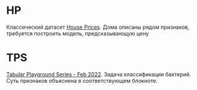 # НР

Классический датасет [House Prices](https://www.kaggle.com/c/house-prices-advanced-regression-techniques). Дома описаны рядом признаков, требуется построить модель, предсказывающую цену

# TPS

[Tabular Playground Series - Feb 2022](https://www.kaggle.com/c/tabular-playground-series-feb-2022). Задача классификации бактерий. Суть признаков объяснена в соответствующем блокноте.